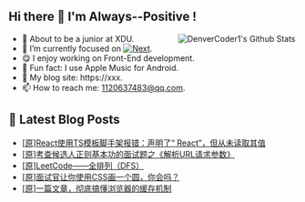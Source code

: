 ## Hi there 👋 I'm Always--Positive !
<div>
  <img alt="DenverCoder1's Github Stats" src="https://denvercoder1-github-readme-stats.vercel.app/api?username=qq1120637483&show_icons=true&count_private=true&theme=react&hide_border=true&hide_title=true&bg_color=1F222E&title_color=F85D7F&icon_color=F8D866" align= "right" />

- 🎒 About to be a junior at XDU. 
- 🔬 I’m currently focused on [![Next](https://img.shields.io/badge/-Next-brightgreen)](https://). 
- 😋 I enjoy working on Front-End development.
- 🎵 Fun fact: I use Apple Music for Android.
- 📝 My blog site: https://xxx.
- 📫 How to reach me:  1120637483@qq.com.
</div>  


## 📕 Latest Blog Posts

<!-- BLOG-POST-LIST:START -->
- [[原]React使用TS模板脚手架报错：声明了“ React”，但从未读取其值](https://blog.csdn.net/sinat_41696687/article/details/120594031)
- [[原]考查候选人正则基本功的面试题之《解析URL请求参数》](https://blog.csdn.net/sinat_41696687/article/details/120592359)
- [[原]LeetCode——全排列（DFS）](https://blog.csdn.net/sinat_41696687/article/details/120587143)
- [[原]面试官让你使用CSS画一个圆，你会吗？](https://blog.csdn.net/sinat_41696687/article/details/120583819)
- [[原]一篇文章，彻底搞懂浏览器的缓存机制](https://blog.csdn.net/sinat_41696687/article/details/120579057)
<!-- BLOG-POST-LIST:END -->









